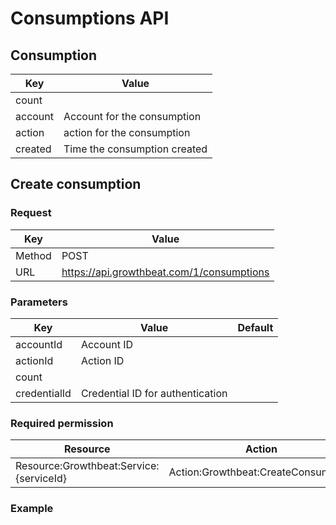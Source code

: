 # Consumptions API

## Consumption

|Key|Value|
|---|---|
|count||
|account|Account for the consumption|
|action|action for the consumption|
|created|Time the consumption created|

## Create consumption


### Request

|Key|Value|
|---|---|
|Method|POST|
|URL|https://api.growthbeat.com/1/consumptions|

### Parameters

|Key|Value|Default|
|---|---|---|
|accountId|Account ID||
|actionId|Action ID||
|count|||
|credentialId|Credential ID for authentication||

### Required permission

|Resource|Action|
|---|---|
|Resource:Growthbeat:Service:{serviceId}|Action:Growthbeat:CreateConsumption|


### Example

```

```

```

```
